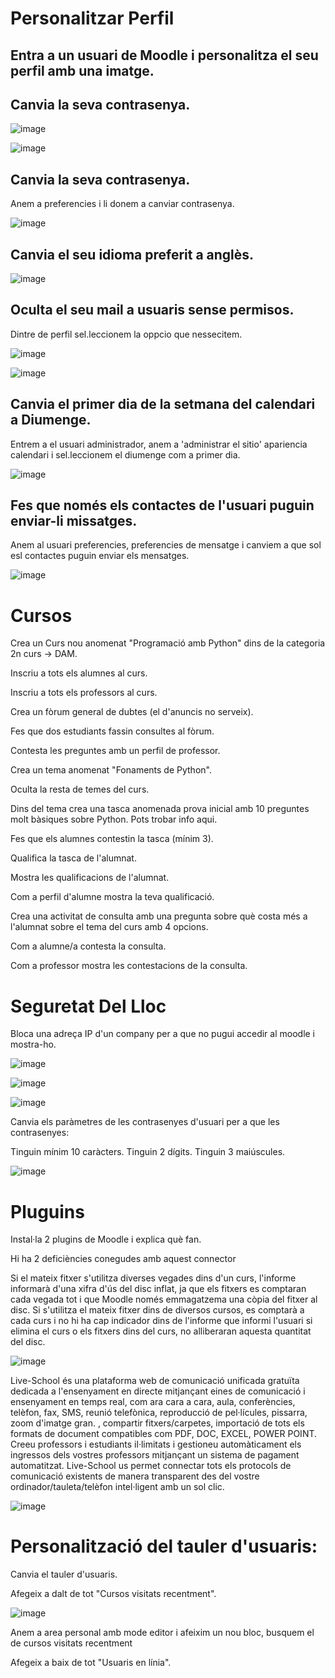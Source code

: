 # Personalitzar Perfil

## Entra a un usuari de Moodle i personalitza el seu perfil amb una imatge.
## Canvia la seva contrasenya.

![image](https://user-images.githubusercontent.com/114423170/208456391-e74f084f-8787-4b86-88c6-4fd13b8a3bb9.png)


![image](https://user-images.githubusercontent.com/114423170/208456891-20080009-1eef-4960-b82e-6586810d1b65.png)


## Canvia la seva contrasenya.

Anem a preferencies i li donem a canviar contrasenya.

![image](https://user-images.githubusercontent.com/114423170/208459942-230e744c-6826-4506-a32a-0deb7ea1a864.png)


## Canvia el seu idioma preferit a anglès.

![image](https://user-images.githubusercontent.com/114423170/208459713-c5743a9b-4263-4609-975b-17e8497d1bce.png)


## Oculta el seu mail a usuaris sense permisos.

Dintre de perfil sel.leccionem la oppcio que nessecitem.

![image](https://user-images.githubusercontent.com/114423170/208460308-40caa7f6-9416-4c62-bda3-b544143d488e.png)


![image](https://user-images.githubusercontent.com/114423170/208460414-d50b4c6e-cb77-45c9-acc6-81e0473e99aa.png)


## Canvia el primer dia de la setmana del calendari a Diumenge.

Entrem a el usuari administrador, anem a 'administrar el sitio' apariencia calendari i sel.leccionem el diumenge com a primer dia.

![image](https://user-images.githubusercontent.com/114423170/208461010-37df9a22-1fd4-4f03-9df1-2e3371c44d6b.png)


## Fes que només els contactes de l'usuari puguin enviar-li missatges.

Anem al usuari preferencies, preferencies de mensatge i canviem a que sol esl contactes puguin enviar els mensatges.


![image](https://user-images.githubusercontent.com/114423170/208461446-254dbdb8-0cb3-4e6a-a845-78c211820cbc.png)



# Cursos
Crea un Curs nou anomenat "Programació amb Python" dins de la categoria 2n curs -> DAM.

Inscriu a tots els alumnes al curs.

Inscriu a tots els professors al curs.

Crea un fòrum general de dubtes (el d'anuncis no serveix).

Fes que dos estudiants fassin consultes al fòrum.

Contesta les preguntes amb un perfil de professor.

Crea un tema anomenat "Fonaments de Python".

Oculta la resta de temes del curs.

Dins del tema crea una tasca anomenada prova inicial amb 10 preguntes molt bàsiques sobre Python. Pots trobar info aqui.

Fes que els alumnes contestin la tasca (mínim 3).

Qualifica la tasca de l'alumnat.

Mostra les qualificacions de l'alumnat.

Com a perfil d'alumne mostra la teva qualificació.

Crea una activitat de consulta amb una pregunta sobre què costa més a l'alumnat sobre el tema del curs amb 4 opcions.

Com a alumne/a contesta la consulta.

Com a professor mostra les contestacions de la consulta.



# Seguretat Del Lloc

Bloca una adreça IP d'un company per a que no pugui accedir al moodle i mostra-ho.

![image](https://user-images.githubusercontent.com/114423170/208474191-ef108d3e-f335-47e9-beab-7afac4625ed7.png)


![image](https://user-images.githubusercontent.com/114423170/208486969-c3d2da25-e4ec-4266-bfd8-88e0d737d504.png)


![image](https://user-images.githubusercontent.com/114423170/208487006-80b2ebdd-b5e9-40c3-9d9a-cf189ab59176.png)


Canvia els paràmetres de les contrasenyes d'usuari per a que les contrasenyes:

Tinguin mínim 10 caràcters.
Tinguin 2 dígits.
Tinguin 3 maiúscules.


![image](https://user-images.githubusercontent.com/114423170/208487702-ccf5ee70-3864-4358-aa45-196be54d43fb.png)


# Pluguins

Instal·la 2 plugins de Moodle i explica què fan.

Hi ha 2 deficiències conegudes amb aquest connector

Si el mateix fitxer s'utilitza diverses vegades dins d'un curs, l'informe informarà d'una xifra d'ús del disc inflat, ja que els fitxers es comptaran cada vegada tot i que Moodle només emmagatzema una còpia del fitxer al disc.
Si s'utilitza el mateix fitxer dins de diversos cursos, es comptarà a cada curs i no hi ha cap indicador dins de l'informe que informi l'usuari si elimina el curs o els fitxers dins del curs, no alliberaran aquesta quantitat del disc.

![image](https://user-images.githubusercontent.com/114423170/208488958-cad10990-af80-4a95-bf48-1e64b19e6734.png)



Live-School és una plataforma web de comunicació unificada gratuïta dedicada a l'ensenyament en directe mitjançant eines de comunicació i ensenyament en temps real, com ara cara a cara, aula, conferències, telèfon, fax, SMS, reunió telefònica, reproducció de pel·lícules, pissarra, zoom d'imatge gran. , compartir fitxers/carpetes, importació de tots els formats de document compatibles com PDF, DOC, EXCEL, POWER POINT. Creeu professors i estudiants il·limitats i gestioneu automàticament els ingressos dels vostres professors mitjançant un sistema de pagament automatitzat. Live-School us permet connectar tots els protocols de comunicació existents de manera transparent des del vostre ordinador/tauleta/telèfon intel·ligent amb un sol clic.




![image](https://user-images.githubusercontent.com/114423170/208489274-f6bddfe4-98de-4ae9-a74f-d68f7183219d.png)





# Personalització del tauler d'usuaris:


Canvia el tauler d'usuaris.

Afegeix a dalt de tot "Cursos visitats recentment".

![image](https://user-images.githubusercontent.com/114423170/208492747-1231a336-fb32-4baa-946c-2e85152e5752.png)

Anem a area personal amb mode editor i afeixim un nou bloc, busquem el de cursos visitats recentment




Afegeix a baix de tot "Usuaris en línia".

















